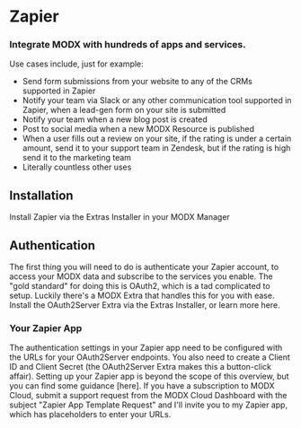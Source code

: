 Zapier
======

### Integrate MODX with hundreds of apps and services.

Use cases include, just for example:

- Send form submissions from your website to any of the CRMs supported in Zapier
- Notify your team via Slack or any other communication tool supported in Zapier, when a lead-gen form on your site is submitted
- Notify your team when a new blog post is created
- Post to social media when a new MODX Resource is published
- When a user fills out a review on your site, if the rating is under a certain amount, send it to your support team in Zendesk, but if the rating is high send it to the marketing team
- Literally countless other uses

## Installation

Install Zapier via the Extras Installer in your MODX Manager

## Authentication

The first thing you will need to do is authenticate your Zapier account, to access your MODX data and subscribe to the services you enable. The "gold standard" for doing this is OAuth2, which is a tad complicated to setup. Luckily there's a MODX Extra that handles this for you with ease. Install the OAuth2Server Extra via the Extras Installer, or learn more here.

### Your Zapier App

The authentication settings in your Zapier app need to be configured with the URLs for your OAuth2Server endpoints. You also need to create a Client ID and Client Secret (the OAuth2Server Extra makes this a button-click affair). Setting up your Zapier app is beyond the scope of this overview, but you can find some guidance [here]. If you have a subscription to MODX Cloud, submit a support request from the MODX Cloud Dashboard with the subject "Zapier App Template Request" and I'll invite you to my Zapier app, which has placeholders to enter your URLs.
